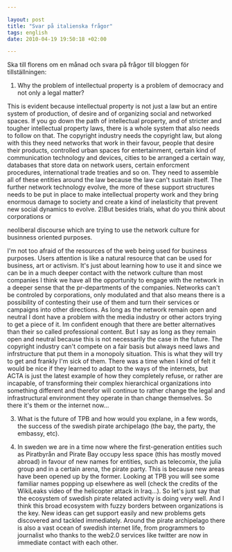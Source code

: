 ```yaml
---

layout: post
title: "Svar på italienska frågor"
tags: english  
date: 2010-04-19 19:50:18 +02:00

---
```


Ska till florens om en månad och svara på frågor till bloggen för tillställningen:

1) Why the problem of intellectual property is a problem of democracy and not only a legal matter?

This is evident because intellectual property is not just a law but an entire system of production, of desire and of organizing social and networked spaces. If you go down the path of intellectual property, and of stricter and tougher intellectual property laws, there is a whole system that also needs to follow on that. The copyright industry needs the copyright law, but along with this they need networks that work in their favour, people that desire their products, controlled urban spaces for entertainment, certain kind of communication technology and devices, cities to be arranged a certain way, databases that store data on network users, certain enforcment procedures, international trade treaties and so on. They need to assemble all of these entities around the law because the law can't sustain itself. The further network technology evolve, the more of these support structures needs to be put in place to make intellectual property work and they bring enormous damage to society and create a kind of inelasticity that prevent new social dynamics to evolve. 2)But besides trials, what do you think about corporations or

neoliberal discourse which are trying to use the network culture for businness oriented purposes.

I'm not too afraid of the resources of the web being used for business purposes. Users attention is like a natural resource that can be used for business, art or activism. It's just about learning how to use it and since we can be in a much deeper contact with the network culture than most companies I think we have all the opportunity to engage with the network in a deeper sense that the pr-departments of the companies. Networks can't be controled by corporations, only modulated and that also means there is a possibility of contesting their use of them and turn their services or campaigns into other directions. As long as the network remain open and neutral I dont have a problem with the media industry or other actors trying to get a piece of it. Im confident enough that there are better alternatives than their so called professional content. But I say as long as they remain open and neutral because this is not necessarily the case in the future. The copyright industry can't compete on a fair basis but always need laws and infrstructure that put them in a monopoly situation. This is what they will try to get and frankly I'm sick of them. There was a time when I kind of felt it would be nice if they learned to adapt to the ways of the internets, but ACTA is just the latest example of how they completely refuse, or rather are incapable, of transforming their complex hierarchical organizations into something different and therefor will continue to rather change the legal and infrastructural environment they operate in than change themselves. So there it's them or the internet now...

3) What is the future of TPB and how would you explane, in a few words, the success of the swedish pirate archipelago (the bay, the party, the embassy, etc).

3) In sweden we are in a time now where the first-generation entities such as Piratbyrån and Pirate Bay occupy less space (this has mostly moved abroad) in favour of new names for entities, such as telecomix, the julia group and in a certain arena, the pirate party. This is because new areas have been opened up by the former. Looking at TPB you will see some familiar names popping up elsewhere as well (check the credits of the WikiLeaks video of the helicopter attack in Iraq...). So let's just say that the ecosystem of swedish pirate related activity is doing very well. And I think this broad ecosystem with fuzzy borders between organizations is the key. New ideas can get support easily and new problems gets discovered and tackled immediately. Around the pirate archipelago there is also a vast ocean of swedish internet life, from programmers to journalist who thanks to the web2.0 services like twitter are now in immediate contact with each other.
